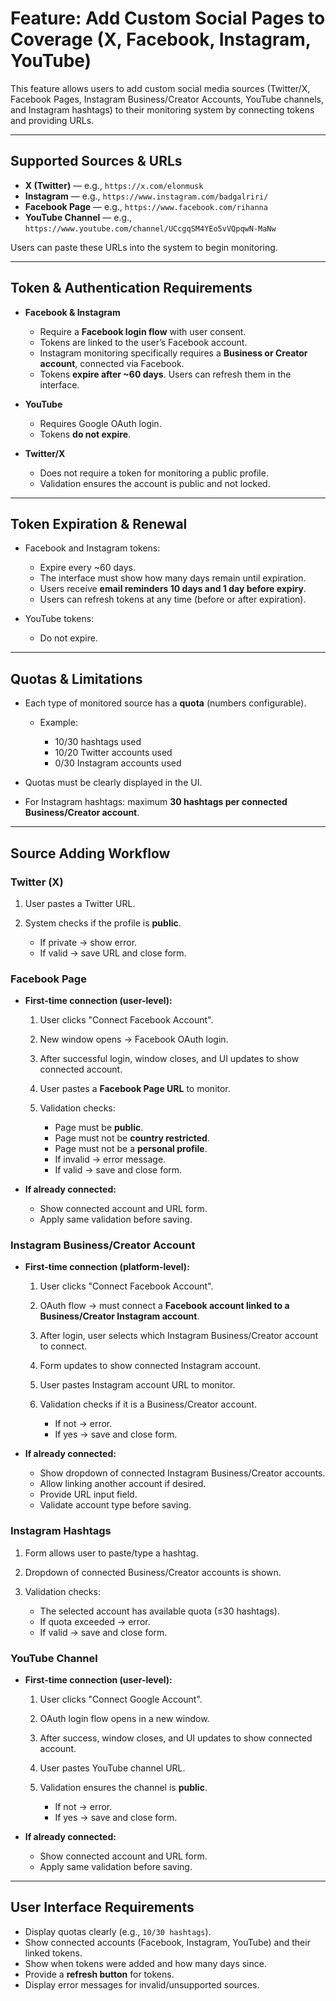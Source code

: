 # Feature: Add Custom Social Pages to Coverage (X, Facebook, Instagram, YouTube)

This feature allows users to add custom social media sources (Twitter/X, Facebook Pages, Instagram Business/Creator Accounts, YouTube channels, and Instagram hashtags) to their monitoring system by connecting tokens and providing URLs.

---

## Supported Sources & URLs

* **X (Twitter)** — e.g., `https://x.com/elonmusk`
* **Instagram** — e.g., `https://www.instagram.com/badgalriri/`
* **Facebook Page** — e.g., `https://www.facebook.com/rihanna`
* **YouTube Channel** — e.g., `https://www.youtube.com/channel/UCcgqSM4YEo5vVQpqwN-MaNw`

Users can paste these URLs into the system to begin monitoring.

---

## Token & Authentication Requirements

* **Facebook & Instagram**

  * Require a **Facebook login flow** with user consent.
  * Tokens are linked to the user’s Facebook account.
  * Instagram monitoring specifically requires a **Business or Creator account**, connected via Facebook.
  * Tokens **expire after \~60 days**. Users can refresh them in the interface.

* **YouTube**

  * Requires Google OAuth login.
  * Tokens **do not expire**.

* **Twitter/X**

  * Does not require a token for monitoring a public profile.
  * Validation ensures the account is public and not locked.

---

## Token Expiration & Renewal

* Facebook and Instagram tokens:

  * Expire every \~60 days.
  * The interface must show how many days remain until expiration.
  * Users receive **email reminders 10 days and 1 day before expiry**.
  * Users can refresh tokens at any time (before or after expiration).

* YouTube tokens:

  * Do not expire.

---

## Quotas & Limitations

* Each type of monitored source has a **quota** (numbers configurable).

  * Example:

    * 10/30 hashtags used
    * 10/20 Twitter accounts used
    * 0/30 Instagram accounts used

* Quotas must be clearly displayed in the UI.

* For Instagram hashtags: maximum **30 hashtags per connected Business/Creator account**.

---

## Source Adding Workflow

### Twitter (X)

1. User pastes a Twitter URL.
2. System checks if the profile is **public**.

   * If private → show error.
   * If valid → save URL and close form.

### Facebook Page

* **First-time connection (user-level):**

  1. User clicks "Connect Facebook Account".
  2. New window opens → Facebook OAuth login.
  3. After successful login, window closes, and UI updates to show connected account.
  4. User pastes a **Facebook Page URL** to monitor.
  5. Validation checks:

     * Page must be **public**.
     * Page must not be **country restricted**.
     * Page must not be a **personal profile**.
     * If invalid → error message.
     * If valid → save and close form.

* **If already connected:**

  * Show connected account and URL form.
  * Apply same validation before saving.

### Instagram Business/Creator Account

* **First-time connection (platform-level):**

  1. User clicks "Connect Facebook Account".
  2. OAuth flow → must connect a **Facebook account linked to a Business/Creator Instagram account**.
  3. After login, user selects which Instagram Business/Creator account to connect.
  4. Form updates to show connected Instagram account.
  5. User pastes Instagram account URL to monitor.
  6. Validation checks if it is a Business/Creator account.

     * If not → error.
     * If yes → save and close form.

* **If already connected:**

  * Show dropdown of connected Instagram Business/Creator accounts.
  * Allow linking another account if desired.
  * Provide URL input field.
  * Validate account type before saving.

### Instagram Hashtags

1. Form allows user to paste/type a hashtag.
2. Dropdown of connected Business/Creator accounts is shown.
3. Validation checks:

   * The selected account has available quota (≤30 hashtags).
   * If quota exceeded → error.
   * If valid → save and close form.

### YouTube Channel

* **First-time connection (user-level):**

  1. User clicks "Connect Google Account".
  2. OAuth login flow opens in a new window.
  3. After success, window closes, and UI updates to show connected account.
  4. User pastes YouTube channel URL.
  5. Validation ensures the channel is **public**.

     * If not → error.
     * If yes → save and close form.

* **If already connected:**

  * Show connected account and URL form.
  * Apply same validation before saving.

---

## User Interface Requirements

* Display quotas clearly (e.g., `10/30 hashtags`).
* Show connected accounts (Facebook, Instagram, YouTube) and their linked tokens.
* Show when tokens were added and how many days since.
* Provide a **refresh button** for tokens.
* Display error messages for invalid/unsupported sources.
